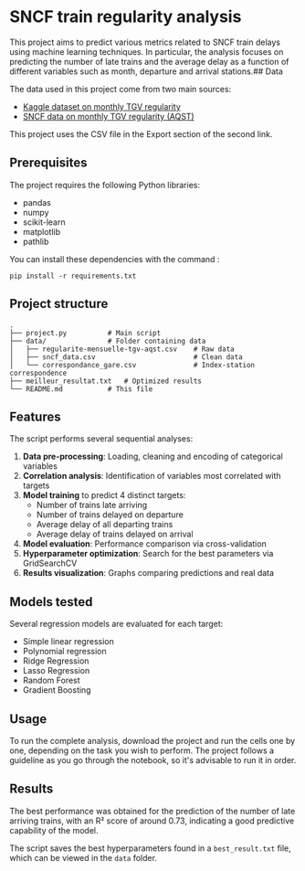 # SNCF train regularity analysis

This project aims to predict various metrics related to SNCF train delays using machine learning techniques. In particular, the analysis focuses on predicting the number of late trains and the average delay as a function of different variables such as month, departure and arrival stations.## Data

The data used in this project come from two main sources:
- [Kaggle dataset on monthly TGV regularity](https://www.kaggle.com/datasets/elliotx1000/french-railway-monthly-tgv-regularity)
- [SNCF data on monthly TGV regularity (AQST)](https://ressources.data.sncf.com/explore/dataset/regularite-mensuelle-tgv-aqst/information/)

This project uses the CSV file in the Export section of the second link.

## Prerequisites

The project requires the following Python libraries:
- pandas
- numpy
- scikit-learn
- matplotlib
- pathlib

You can install these dependencies with the command :
```
pip install -r requirements.txt
```

## Project structure

```
.
├── project.py          # Main script
├── data/               # Folder containing data
│   ├── regularite-mensuelle-tgv-aqst.csv    # Raw data
│   ├── sncf_data.csv                        # Clean data
│   └── correspondance_gare.csv              # Index-station correspondence
├── meilleur_resultat.txt   # Optimized results
└── README.md           # This file
```

## Features

The script performs several sequential analyses:

1. **Data pre-processing**: Loading, cleaning and encoding of categorical variables
2. **Correlation analysis**: Identification of variables most correlated with targets
3. **Model training** to predict 4 distinct targets:
   - Number of trains late arriving
   - Number of trains delayed on departure
   - Average delay of all departing trains
   - Average delay of trains delayed on arrival
4. **Model evaluation**: Performance comparison via cross-validation
5. **Hyperparameter optimization**: Search for the best parameters via GridSearchCV
6. **Results visualization**: Graphs comparing predictions and real data

## Models tested

Several regression models are evaluated for each target:
- Simple linear regression
- Polynomial regression
- Ridge Regression
- Lasso Regression
- Random Forest
- Gradient Boosting

## Usage

To run the complete analysis, download the project and run the cells one by one, depending on the task you wish to perform. The project follows a guideline as you go through the notebook, so it's advisable to run it in order.

## Results

The best performance was obtained for the prediction of the number of late arriving trains, with an R² score of around 0.73, indicating a good predictive capability of the model.

The script saves the best hyperparameters found in a `best_result.txt` file, which can be viewed in the `data` folder.
